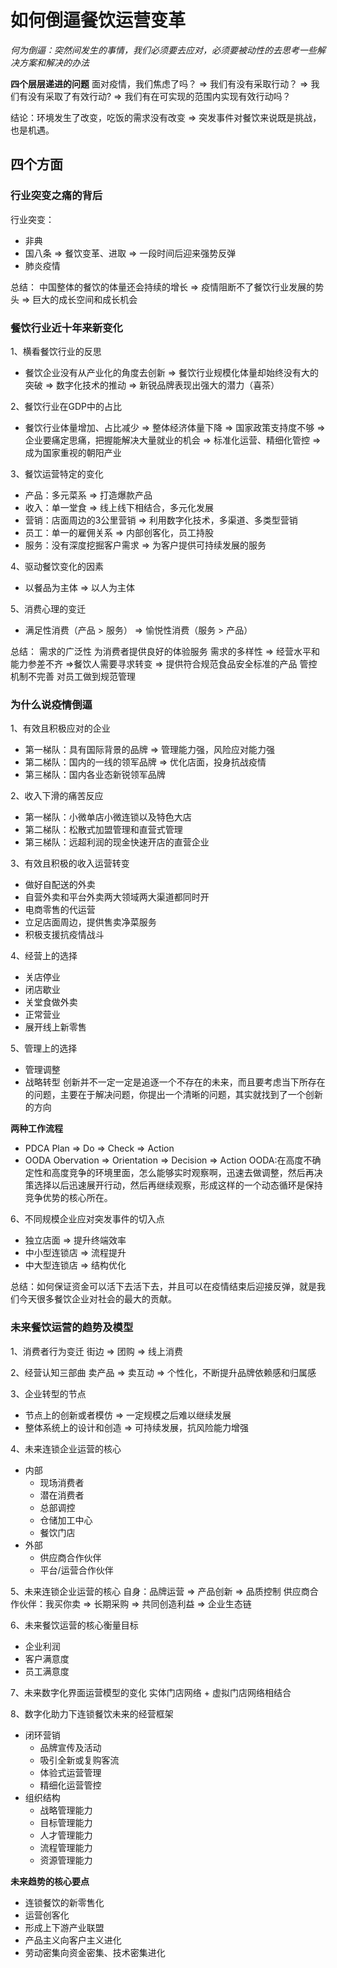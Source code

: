 # 如何倒逼餐饮运营变革

*何为倒逼：突然间发生的事情，我们必须要去应对，必须要被动性的去思考一些解决方案和解决的办法*

**四个层层递进的问题**
面对疫情，我们焦虑了吗？ => 我们有没有采取行动？ => 我们有没有采取了有效行动? => 我们有在可实现的范围内实现有效行动吗？

结论：环境发生了改变，吃饭的需求没有改变 => 突发事件对餐饮来说既是挑战，也是机遇。

## 四个方面

### 行业突变之痛的背后

行业突变：
* 非典
* 国八条     => 餐饮变革、进取 => 一段时间后迎来强势反弹
* 肺炎疫情

总结：
中国整体的餐饮的体量还会持续的增长 => 疫情阻断不了餐饮行业发展的势头 => 巨大的成长空间和成长机会

### 餐饮行业近十年来新变化
1、横看餐饮行业的反思
* 餐饮企业没有从产业化的角度去创新 => 餐饮行业规模化体量却始终没有大的突破 => 数字化技术的推动
=> 新锐品牌表现出强大的潜力（喜茶）

2、餐饮行业在GDP中的占比
* 餐饮行业体量增加、占比减少 => 整体经济体量下降 => 国家政策支持度不够 => 企业要痛定思痛，把握能解决大量就业的机会 => 标准化运营、精细化管控 => 成为国家重视的朝阳产业

3、餐饮运营特定的变化
* 产品：多元菜系 => 打造爆款产品
* 收入：单一堂食 => 线上线下相结合，多元化发展
* 营销：店面周边的3公里营销 => 利用数字化技术，多渠道、多类型营销
* 员工：单一的雇佣关系 => 内部创客化，员工持股
* 服务：没有深度挖掘客户需求 => 为客户提供可持续发展的服务

4、驱动餐饮变化的因素
* 以餐品为主体 => 以人为主体

5、消费心理的变迁
* 满足性消费（产品 > 服务） => 愉悦性消费（服务 > 产品）

总结：
需求的广泛性                                               为消费者提供良好的体验服务
需求的多样性 => 经营水平和能力参差不齐 =>餐饮人需要寻求转变 => 提供符合规范食品安全标准的产品
管控机制不完善                                             对员工做到规范管理

### 为什么说疫情倒逼

1、有效且积极应对的企业
* 第一梯队：具有国际背景的品牌 => 管理能力强，风险应对能力强
* 第二梯队：国内的一线的领军品牌 => 优化店面，投身抗战疫情
* 第三梯队：国内各业态新锐领军品牌

2、收入下滑的痛苦反应
* 第一梯队：小微单店小微连锁以及特色大店
* 第二梯队：松散式加盟管理和直营式管理
* 第三梯队：远超利润的现金快速开店的直营企业

3、有效且积极的收入运营转变
* 做好自配送的外卖
* 自营外卖和平台外卖两大领域两大渠道都同时开
* 电商零售的代运营
* 立足店面周边，提供售卖净菜服务
* 积极支援抗疫情战斗

4、经营上的选择
* 关店停业
* 闭店歇业
* 关堂食做外卖
* 正常营业
* 展开线上新零售

5、管理上的选择
* 管理调整
* 战略转型
创新并不一定一定是追逐一个不存在的未来，而且要考虑当下所存在的问题，主要在于解决问题，你提出一个清晰的问题，其实就找到了一个创新的方向

**两种工作流程**
* PDCA Plan => Do => Check => Action
* OODA Obervation => Orientation => Decision => Action
OODA:在高度不确定性和高度竞争的环境里面，怎么能够实时观察啊，迅速去做调整，然后再决策选择以后迅速展开行动，然后再继续观察，形成这样的一个动态循环是保持竞争优势的核心所在。

6、不同规模企业应对突发事件的切入点
* 独立店面 => 提升终端效率
* 中小型连锁店 => 流程提升
* 中大型连锁店 => 结构优化

总结：如何保证资金可以活下去活下去，并且可以在疫情结束后迎接反弹，就是我们今天很多餐饮企业对社会的最大的贡献。

### 未来餐饮运营的趋势及模型
1、消费者行为变迁
街边 => 团购 => 线上消费

2、经营认知三部曲
卖产品 => 卖互动 => 个性化，不断提升品牌依赖感和归属感

3、企业转型的节点
* 节点上的创新或者模仿 => 一定规模之后难以继续发展
* 整体系统上的设计和创造 => 可持续发展，抗风险能力增强

4、未来连锁企业运营的核心
+ 内部
  - 现场消费者
  - 潜在消费者
  - 总部调控
  - 仓储加工中心
  - 餐饮门店
+ 外部
  - 供应商合作伙伴
  - 平台/运营合作伙伴

5、未来连锁企业运营的核心
自身：品牌运营 => 产品创新 => 品质控制
供应商合作伙伴：我买你卖 => 长期采购 => 共同创造利益 => 企业生态链

6、未来餐饮运营的核心衡量目标
* 企业利润
* 客户满意度
* 员工满意度

7、未来数字化界面运营模型的变化
实体门店网络 + 虚拟门店网络相结合

8、数字化助力下连锁餐饮未来的经营框架
+ 闭环营销
  - 品牌宣传及活动
  - 吸引全新或复购客流
  - 体验式运营管理
  - 精细化运营管控
+ 组织结构
  - 战略管理能力
  - 目标管理能力
  - 人才管理能力
  - 流程管理能力
  - 资源管理能力

**未来趋势的核心要点**
* 连锁餐饮的新零售化
* 运营创客化
* 形成上下游产业联盟
* 产品主义向客户主义进化
* 劳动密集向资金密集、技术密集进化
